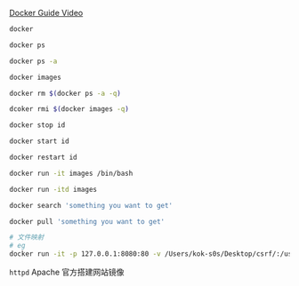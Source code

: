 <!--
 * @Author: kok-s0s
 * @Date: 2021-05-10 00:43:13
 * @LastEditTime: 2021-05-21 13:03:03
 * @Description: how to use docker well?
-->

[Docker Guide Video](https://www.youtube.com/watch?v=pTFZFxd4hOI)

```bash
docker

docker ps

docker ps -a

docker images

docker rm $(docker ps -a -q)

dcoker rmi $(docker images -q)

docker stop id

docker start id

docker restart id

docker run -it images /bin/bash

docker run -itd images

docker search 'something you want to get'

docker pull 'something you want to get'

# 文件映射
# eg
docker run -it -p 127.0.0.1:8080:80 -v /Users/kok-s0s/Desktop/csrf/:/usr/local/apache2/htdocs/ httpd


```

`httpd` Apache 官方搭建网站镜像
